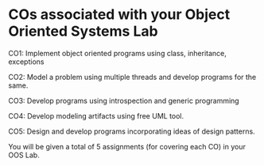 # COs associated with your Object Oriented Systems Lab

CO1: Implement object oriented programs using class, inheritance, exceptions

CO2: Model a problem using multiple threads and develop programs for the same.

CO3: Develop programs using introspection and generic programming

CO4: Develop modeling artifacts using free UML tool.

CO5: Design and develop programs incorporating ideas of design patterns.

You will be given a total of  5 assignments (for covering each CO) in your OOS Lab.
